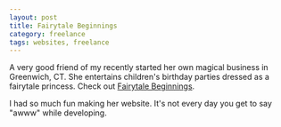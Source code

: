 ```yaml
---
layout: post
title: Fairytale Beginnings
category: freelance
tags: websites, freelance
---
```


A very good friend of my recently started her own magical business in Greenwich, CT. She entertains children's birthday parties dressed as a fairytale princess. Check out [Fairytale Beginnings](http://www.fairytale-beginnings.com).

I had so much fun making her website. It's not every day you get to say "awww" while developing.

<img src="../../../../img/fairytale-beginnings.png" alt="" class="img-center">